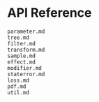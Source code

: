 # API Reference

```{toctree}
parameter.md
tree.md
filter.md
transform.md
sample.md
effect.md
modifier.md
staterror.md
loss.md
pdf.md
util.md
```

